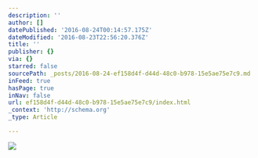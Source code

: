 ```yaml
---
description: ''
author: []
datePublished: '2016-08-24T00:14:57.175Z'
dateModified: '2016-08-23T22:56:20.376Z'
title: ''
publisher: {}
via: {}
starred: false
sourcePath: _posts/2016-08-24-ef158d4f-d44d-48c0-b978-15e5ae75e7c9.md
inFeed: true
hasPage: true
inNav: false
url: ef158d4f-d44d-48c0-b978-15e5ae75e7c9/index.html
_context: 'http://schema.org'
_type: Article

---
```

![](https://the-grid-user-content.s3-us-west-2.amazonaws.com/f4fce358-e132-4c26-8abb-09e3747ad943.png)